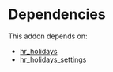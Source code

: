 # Dependencies

This addon depends on:

- [hr_holidays](../../odoo-bringout-oca-ocb-hr_holidays)
- [hr_holidays_settings](../../odoo-bringout-oca-hr-holidays-hr_holidays_settings)
